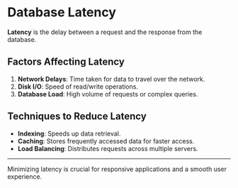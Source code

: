 # Database Latency

**Latency** is the delay between a request and the response from the database.

## Factors Affecting Latency

1. **Network Delays**: Time taken for data to travel over the network.
2. **Disk I/O**: Speed of read/write operations.
3. **Database Load**: High volume of requests or complex queries.

## Techniques to Reduce Latency

- **Indexing**: Speeds up data retrieval.
- **Caching**: Stores frequently accessed data for faster access.
- **Load Balancing**: Distributes requests across multiple servers.

---

Minimizing latency is crucial for responsive applications and a smooth user experience.
